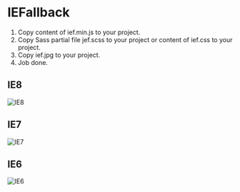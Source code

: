 # IEFallback

1. Copy content of ief.min.js to your project.
2. Copy Sass partial file jef.scss to your project or content of ief.css to your project.
3. Copy ief.jpg to your project.
4. Job done.

## IE8

![IE8](https://raw.githubusercontent.com/pawelcreare/IEFallback/master/IE8.jpg)

## IE7

![IE7](https://raw.githubusercontent.com/pawelcreare/IEFallback/master/IE7.jpg)

## IE6

![IE6](https://raw.githubusercontent.com/pawelcreare/IEFallback/master/IE6.jpg)
